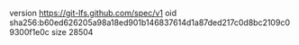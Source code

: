 version https://git-lfs.github.com/spec/v1
oid sha256:b60ed626205a98a18ed901b146837614d1a87ded217c0d8bc2109c09300f1e0c
size 28504
